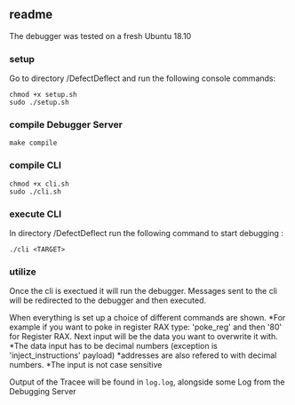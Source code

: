## readme

The debugger was tested on a fresh Ubuntu 18.10 

### setup

Go to directory /DefectDeflect and run the following console commands:

    chmod +x setup.sh
    sudo ./setup.sh

### compile Debugger Server

    make compile

### compile CLI

    chmod +x cli.sh
    sudo ./cli.sh

### execute CLI

In directory /DefectDeflect run the following command to start debugging <TARGET>:

    ./cli <TARGET>

### utilize 

Once the cli is exectued it will run the debugger.
Messages sent to the cli will be redirected to the debugger and then executed.

When everything is set up a choice of different commands are shown.
*For example if you want to poke in register RAX type:
'poke_reg' and then '80' for Register RAX. Next input will be the data you want to overwrite it with.
*The data input has to be decimal numbers (exception is 'inject_instructions' payload)
*addresses are also refered to with decimal numbers.
*The input is not case sensitive

Output of the Tracee will be found in `log.log`, alongside some Log from the Debugging Server